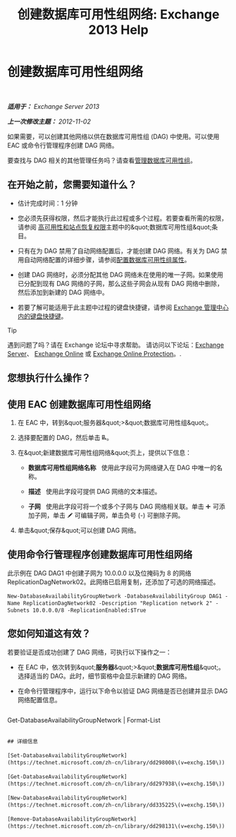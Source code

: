 ﻿---
title: '创建数据库可用性组网络: Exchange 2013 Help'
TOCTitle: 创建数据库可用性组网络
ms:assetid: 6caec7be-788a-4058-87a7-f31c575b870c
ms:mtpsurl: https://technet.microsoft.com/zh-cn/library/Dd298051(v=EXCHG.150)
ms:contentKeyID: 50490882
ms.date: 05/21/2018
mtps_version: v=EXCHG.150
ms.translationtype: MT
---

# 创建数据库可用性组网络

 

_**适用于：** Exchange Server 2013_

_**上一次修改主题：** 2012-11-02_

如果需要，可以创建其他网络以供在数据库可用性组 (DAG) 中使用。可以使用 EAC 或命令行管理程序创建 DAG 网络。

要查找与 DAG 相关的其他管理任务吗？请查看[管理数据库可用性组](managing-database-availability-groups-exchange-2013-help.md)。

## 在开始之前，您需要知道什么？

  - 估计完成时间：1 分钟

  - 您必须先获得权限，然后才能执行此过程或多个过程。若要查看所需的权限，请参阅 [高可用性和站点恢复权限](high-availability-and-site-resilience-permissions-exchange-2013-help.md)主题中的\&quot;数据库可用性组\&quot;条目。

  - 只有在为 DAG 禁用了自动网络配置后，才能创建 DAG 网络。有关为 DAG 禁用自动网络配置的详细步骤，请参阅[配置数据库可用性组属性](configure-database-availability-group-properties-exchange-2013-help.md)。

  - 创建 DAG 网络时，必须分配其他 DAG 网络未在使用的唯一子网。如果使用已分配到现有 DAG 网络的子网，那么这些子网会从现有 DAG 网络中删除，然后添加到新建的 DAG 网络中。

  - 若要了解可能适用于此主题中过程的键盘快捷键，请参阅 [Exchange 管理中心内的键盘快捷键](keyboard-shortcuts-in-the-exchange-admin-center-exchange-online-protection-help.md)。

> [!TIP]  
> 遇到问题了吗？请在 Exchange 论坛中寻求帮助。 请访问以下论坛：<a href="https://go.microsoft.com/fwlink/p/?linkid=60612">Exchange Server</a>、 <a href="https://go.microsoft.com/fwlink/p/?linkid=267542">Exchange Online</a> 或 <a href="https://go.microsoft.com/fwlink/p/?linkid=285351">Exchange Online Protection</a>。.


## 您想执行什么操作？

## 使用 EAC 创建数据库可用性组网络

1.  在 EAC 中，转到\&quot;服务器\&quot;\>\&quot;数据库可用性组\&quot;。

2.  选择要配置的 DAG，然后单击 ![添加 DAG 网络](images/Dd298051.befcdc4e-7f7a-451d-a0a8-608c79f5d186(EXCHG.150).gif "添加 DAG 网络")。

3.  在\&quot;新建数据库可用性组网络\&quot;页上，提供以下信息：
    
      - **数据库可用性组网络名称**   使用此字段可为网络键入在 DAG 中唯一的名称。
    
      - **描述**   使用此字段可提供 DAG 网络的文本描述。
    
      - **子网**   使用此字段可将一个或多个子网与 DAG 网络相关联。单击 ![添加图标](images/JJ218640.c1e75329-d6d7-4073-a27d-498590bbb558(EXCHG.150).gif "添加图标") 可添加子网，单击 ![编辑图标](images/Bb124582.6f53ccb2-1f13-4c02-bea0-30690e6ea71d(EXCHG.150).gif "编辑图标") 可编辑子网，单击负号 (-) 可删除子网。

4.  单击\&quot;保存\&quot;可以创建 DAG 网络。

## 使用命令行管理程序创建数据库可用性组网络

此示例在 DAG DAG1 中创建子网为 10.0.0.0 以及位掩码为 8 的网络 ReplicationDagNetwork02。此网络已启用复制，还添加了可选的网络描述。

    New-DatabaseAvailabilityGroupNetwork -DatabaseAvailabilityGroup DAG1 -Name ReplicationDagNetwork02 -Description "Replication network 2" -Subnets 10.0.0.0/8 -ReplicationEnabled:$True

## 您如何知道这有效？

若要验证是否成功创建了 DAG 网络，可执行以下操作之一：

  - 在 EAC 中，依次转到\&quot;**服务器**\&quot;\>\&quot;**数据库可用性组**\&quot;。选择适当的 DAG。此时，细节窗格中会显示新建的 DAG 网络。

  - 在命令行管理程序中，运行以下命令以验证 DAG 网络是否已创建并显示 DAG 网络配置信息。
    
    ```powershell
Get-DatabaseAvailabilityGroupNetwork <DAGNetworkName> | Format-List
```

## 详细信息

[Set-DatabaseAvailabilityGroupNetwork](https://technet.microsoft.com/zh-cn/library/dd298008\(v=exchg.150\))

[Get-DatabaseAvailabilityGroupNetwork](https://technet.microsoft.com/zh-cn/library/dd297938\(v=exchg.150\))

[New-DatabaseAvailabilityGroupNetwork](https://technet.microsoft.com/zh-cn/library/dd335225\(v=exchg.150\))

[Remove-DatabaseAvailabilityGroupNetwork](https://technet.microsoft.com/zh-cn/library/dd298131\(v=exchg.150\))


